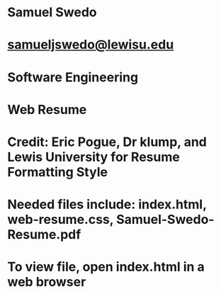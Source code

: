 # Samuel Swedo
# samueljswedo@lewisu.edu
# Software Engineering

# Web Resume
# Credit: Eric Pogue, Dr klump, and Lewis University for Resume Formatting Style
# Needed files include: index.html, web-resume.css, Samuel-Swedo-Resume.pdf

# To view file, open index.html in a web browser